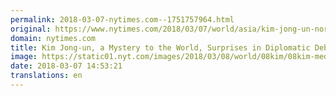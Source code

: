 ```yaml
---
permalink: 2018-03-07-nytimes.com--1751757964.html
original: https://www.nytimes.com/2018/03/07/world/asia/kim-jong-un-north-korea.html?partner=rss&amp;emc=rss
domain: nytimes.com
title: Kim Jong-un, a Mystery to the World, Surprises in Diplomatic Debut
image: https://static01.nyt.com/images/2018/03/08/world/08kim/08kim-mediumThreeByTwo440.jpg
date: 2018-03-07 14:53:21
translations: en
---
```


